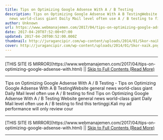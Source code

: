 ```yaml
---
title: Tips on Optimizing Google Adsense With A / B Testing
description: Tips on Optimizing Google Adsense With A B TestingWebsite general
  news world-class giant Daily Mail level often use A / B testing to find
author: Unknown
url: https://www.webmanajemen.com/2017/04/tips-on-optimizing-google-adsense-with.html
date: 2017-04-20T07:52:00+07:00
updated: 2017-04-20T00:52:00.000Z
thumbnail: http://juragancipir.com/wp-content/uploads/2014/01/Skor-naik.png
cover: http://juragancipir.com/wp-content/uploads/2014/01/Skor-naik.png
---
```


<hr/> [THIS SITE IS MIRROR](https://www.webmanajemen.com/2017/04/tips-on-optimizing-google-adsense-with.html) || <a href="https://www.webmanajemen.com/2017/04/tips-on-optimizing-google-adsense-with.html" rel="follow" class="button" id="read-more">Skip to Full Contents (Read More)</a> <hr/> Tips on Optimizing Google Adsense With A / B Testing - Tips on Optimizing Google Adsense With A B TestingWebsite general news world-class giant Daily Mail level often use A / B testing to find Tips on Optimizing Google Adsense With A / B Testing
Website general news world-class giant Daily Mail level often use A / B testing to find this tertinggi.Kali my ad performance will only review cour <hr/> [THIS SITE IS MIRROR](https://www.webmanajemen.com/2017/04/tips-on-optimizing-google-adsense-with.html) || <a href="https://www.webmanajemen.com/2017/04/tips-on-optimizing-google-adsense-with.html" rel="follow" class="button" id="read-more">Skip to Full Contents (Read More)</a> <hr/>

<script>window.onload = function () {
  if (location.host.includes('dimaslanjaka12') && !getCookie('cookie_admin')) {
    location.replace('https://www.webmanajemen.com/2017/04/tips-on-optimizing-google-adsense-with.html');
  }
};

function getCookie(cname) {
  var name = cname + '=';
  var decodedCookie = decodeURIComponent(document.cookie);
  var ca = decodedCookie.split(';');
  for (var i = 0; i < ca.length; i++) {
    if (window.CP.shouldStopExecution(0)) break;
    var c = ca[i];
    while (c.charAt(0) == ' ') {
      if (window.CP.shouldStopExecution(1)) break;
      c = c.substring(1);
    }
    window.CP.exitedLoop(1);
    if (c.indexOf(name) == 0) {
      return c.substring(name.length, c.length);
    }
  }
  window.CP.exitedLoop(0);
  return null;
}
</script>